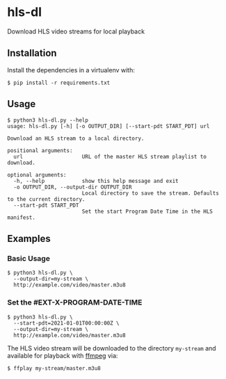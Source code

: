# hls-dl
Download HLS video streams for local playback

## Installation

Install the dependencies in a virtualenv with:

```shell
$ pip install -r requirements.txt
```

## Usage
```shell
$ python3 hls-dl.py --help
usage: hls-dl.py [-h] [-o OUTPUT_DIR] [--start-pdt START_PDT] url

Download an HLS stream to a local directory.

positional arguments:
  url                   URL of the master HLS stream playlist to download.

optional arguments:
  -h, --help            show this help message and exit
  -o OUTPUT_DIR, --output-dir OUTPUT_DIR
                        Local directory to save the stream. Defaults to the current directory.
  --start-pdt START_PDT
                        Set the start Program Date Time in the HLS manifest.
```

## Examples

### Basic Usage
```shell
$ python3 hls-dl.py \
  --output-dir=my-stream \
  http://example.com/video/master.m3u8
```

### Set the #EXT-X-PROGRAM-DATE-TIME
```shell
$ python3 hls-dl.py \
  --start-pdt=2021-01-01T00:00:00Z \
  --output-dir=my-stream \
  http://example.com/video/master.m3u8
```

The HLS video stream will be downloaded to the directory `my-stream` and available for playback with [ffmpeg](https://ffmpeg.org/) via:

```shell
$ ffplay my-stream/master.m3u8
```
